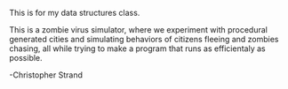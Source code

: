 This is for my data structures class.

This is a zombie virus simulator, where we experiment with procedural generated cities and simulating behaviors of citizens fleeing and zombies chasing, all while trying to make a program that runs as efficientaly as possible.

-Christopher Strand